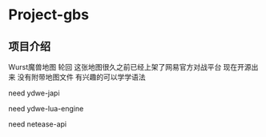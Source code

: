 # Project-gbs

## 项目介绍

Wurst魔兽地图 轮回
这张地图很久之前已经上架了网易官方对战平台
现在开源出来
没有附带地图文件
有兴趣的可以学学语法

need ydwe-japi

need ydwe-lua-engine

need netease-api
